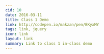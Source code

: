 ```yaml
---
cid: 10
date: 2016-03-11
title: Class 1 Demo
link: http://codepen.io/makzan/pen/BKyxMY
tags: link, jquery
icon: link
layout: link
summary: Link to class 1 in-class demo
---
```




